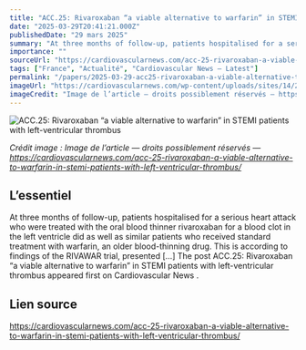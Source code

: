 ```yaml
---
title: "ACC.25: Rivaroxaban “a viable alternative to warfarin” in STEMI patients with left-ventricular thrombus"
date: "2025-03-29T20:41:21.000Z"
publishedDate: "29 mars 2025"
summary: "At three months of follow-up, patients hospitalised for a serious heart attack who were treated with the oral blood thinner rivaroxaban for a blood clot in the left ventricle did as well as similar patients who received standard treatment with warfarin, an older blood-thinning drug. This is according to findings of the RIVAWAR trial, presented [&#8230;] The post ACC.25: Rivaroxaban “a viable alternative to warfarin” in STEMI patients with left-ventricular thrombus appeared first on Cardiovascular News ."
importance: ""
sourceUrl: "https://cardiovascularnews.com/acc-25-rivaroxaban-a-viable-alternative-to-warfarin-in-stemi-patients-with-left-ventricular-thrombus/"
tags: ["France", "Actualité", "Cardiovascular News — Latest"]
permalink: "/papers/2025-03-29-acc25-rivaroxaban-a-viable-alternative-to-warfarin-in-stemi-patients-with-left-ventricular-thrombus"
imageUrl: "https://cardiovascularnews.com/wp-content/uploads/sites/14/2025/03/ACC_PM_0256-scaled.jpg"
imageCredit: "Image de l’article — droits possiblement réservés — https://cardiovascularnews.com/acc-25-rivaroxaban-a-viable-alternative-to-warfarin-in-stemi-patients-with-left-ventricular-thrombus/"
---
```


![ACC.25: Rivaroxaban “a viable alternative to warfarin” in STEMI patients with left-ventricular thrombus](https://cardiovascularnews.com/wp-content/uploads/sites/14/2025/03/ACC_PM_0256-scaled.jpg)

*Crédit image : Image de l’article — droits possiblement réservés — https://cardiovascularnews.com/acc-25-rivaroxaban-a-viable-alternative-to-warfarin-in-stemi-patients-with-left-ventricular-thrombus/*

## L’essentiel

At three months of follow-up, patients hospitalised for a serious heart attack who were treated with the oral blood thinner rivaroxaban for a blood clot in the left ventricle did as well as similar patients who received standard treatment with warfarin, an older blood-thinning drug. This is according to findings of the RIVAWAR trial, presented [&#8230;] The post ACC.25: Rivaroxaban “a viable alternative to warfarin” in STEMI patients with left-ventricular thrombus appeared first on Cardiovascular News .

## Lien source

https://cardiovascularnews.com/acc-25-rivaroxaban-a-viable-alternative-to-warfarin-in-stemi-patients-with-left-ventricular-thrombus/
